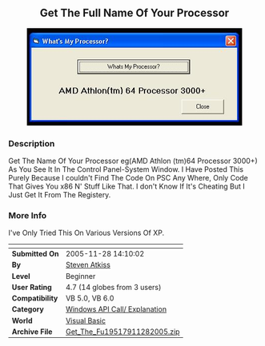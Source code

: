﻿<div align="center">

## Get The Full Name Of Your Processor

<img src="PIC20051128147305067.JPG">
</div>

### Description

Get The Name Of Your Processor eg(AMD Athlon (tm)64 Processor 3000+) As You See It In The Control Panel-System Window. I Have Posted This Purely Because I couldn't Find The Code On PSC Any Where, Only Code That Gives You x86 N' Stuff Like That. I don't Know If It's Cheating But I Just Get It From The Registery.
 
### More Info
 
I've Only Tried This On Various Versions Of XP.


<span>             |<span>
---                |---
**Submitted On**   |2005-11-28 14:10:02
**By**             |[Steven Atkiss](https://github.com/Planet-Source-Code/PSCIndex/blob/master/ByAuthor/steven-atkiss.md)
**Level**          |Beginner
**User Rating**    |4.7 (14 globes from 3 users)
**Compatibility**  |VB 5\.0, VB 6\.0
**Category**       |[Windows API Call/ Explanation](https://github.com/Planet-Source-Code/PSCIndex/blob/master/ByCategory/windows-api-call-explanation__1-39.md)
**World**          |[Visual Basic](https://github.com/Planet-Source-Code/PSCIndex/blob/master/ByWorld/visual-basic.md)
**Archive File**   |[Get\_The\_Fu19517911282005\.zip](https://github.com/Planet-Source-Code/steven-atkiss-get-the-full-name-of-your-processor__1-63408/archive/master.zip)








